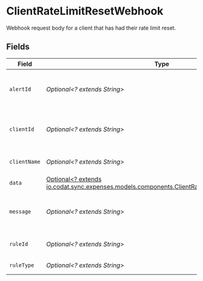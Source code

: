# ClientRateLimitResetWebhook

Webhook request body for a client that has had their rate limit reset.


## Fields

| Field                                                                                                                                                      | Type                                                                                                                                                       | Required                                                                                                                                                   | Description                                                                                                                                                |
| ---------------------------------------------------------------------------------------------------------------------------------------------------------- | ---------------------------------------------------------------------------------------------------------------------------------------------------------- | ---------------------------------------------------------------------------------------------------------------------------------------------------------- | ---------------------------------------------------------------------------------------------------------------------------------------------------------- |
| `alertId`                                                                                                                                                  | *Optional<? extends String>*                                                                                                                               | :heavy_minus_sign:                                                                                                                                         | Unique identifier of the webhook event.                                                                                                                    |
| `clientId`                                                                                                                                                 | *Optional<? extends String>*                                                                                                                               | :heavy_minus_sign:                                                                                                                                         | Unique identifier for your client in Codat.                                                                                                                |
| `clientName`                                                                                                                                               | *Optional<? extends String>*                                                                                                                               | :heavy_minus_sign:                                                                                                                                         | Name of your client in Codat.                                                                                                                              |
| `data`                                                                                                                                                     | [Optional<? extends io.codat.sync.expenses.models.components.ClientRateLimitResetWebhookData>](../../models/components/ClientRateLimitResetWebhookData.md) | :heavy_minus_sign:                                                                                                                                         | N/A                                                                                                                                                        |
| `message`                                                                                                                                                  | *Optional<? extends String>*                                                                                                                               | :heavy_minus_sign:                                                                                                                                         | A human readable message about the webhook.                                                                                                                |
| `ruleId`                                                                                                                                                   | *Optional<? extends String>*                                                                                                                               | :heavy_minus_sign:                                                                                                                                         | Unique identifier for the rule.                                                                                                                            |
| `ruleType`                                                                                                                                                 | *Optional<? extends String>*                                                                                                                               | :heavy_minus_sign:                                                                                                                                         | The type of rule.                                                                                                                                          |
